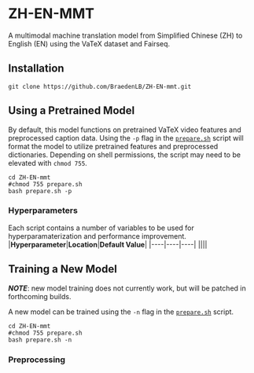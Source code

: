 # ZH-EN-MMT
A multimodal machine translation model from Simplified Chinese (ZH) to English (EN) using the VaTeX dataset and Fairseq.

## Installation

```
git clone https://github.com/BraedenLB/ZH-EN-mmt.git
```

	
## Using a Pretrained Model
By default, this model functions on pretrained VaTeX video features and preprocessed caption data. Using the `-p` flag in the [`prepare.sh`](prepare.sh) script will format the model to utilize pretrained features and preprocessed dictionaries. Depending on shell permissions, the script may need to be elevated with `chmod 755`.

```
cd ZH-EN-mmt
#chmod 755 prepare.sh
bash prepare.sh -p
```
### Hyperparameters
Each script contains a number of variables to be used for hyperparamaterization and performance improvement.
|**Hyperparameter**|**Location**|**Default Value**|
|----|----|----|
||||


## Training a New Model
**_NOTE_**: new model training does not currently work, but will be patched in forthcoming builds.


A new model can be trained using the `-n` flag in the [`prepare.sh`](prepare.sh) script.


```
cd ZH-EN-mmt
#chmod 755 prepare.sh
bash prepare.sh -n
```


### Preprocessing
	
	
	

</details>
